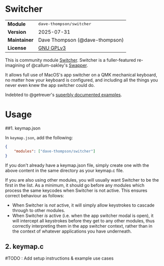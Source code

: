 # Switcher

<table>
<tr><td><b>Module</b></td><td><tt>dave-thompson/switcher</tt></td></tr>
<tr><td><b>Version</b></td><td>2025-07-31</td></tr>
<tr><td><b>Maintainer</b></td><td>Dave Thompson (@dave-thompson)</td></tr>
<tr><td><b>License</b></td><td><a href="../LICENSE.txt">GNU GPLv3</a></td></tr>
</table>

This is community module [Switcher](https://github.com/dave-thompson/qmk-modules/switcher).  Switcher is a fuller-featured re-imagining of @callum-oakley's [Swapper](https://github.com/callum-oakley/qmk_firmware/tree/master/users/callum).

It allows full use of MacOS's app switcher on a QMK mechanical keyboard, no matter how your keyboard is configured, and including all the things you never even knew the app switcher could do.

Indebted to @getreuer's [superbly documented examples](https://getreuer.info/posts/keyboards/index.html).

# Usage

##1. keymap.json

In `keymap.json`, add the following:

```json
{
    "modules": ["dave-thompson/switcher"]
}
```
If you don't already have a keymap.json file, simply create one with the above content in the same directory as your keymap.c file.

If you are also using other modules, you will usually want Switcher to be the first in the list.  As a minimum, it should go before any modules which process the same keycodes when Switcher is not active.  This ensures correct behaviour as follows:
- When Switcher is *not* active, it will simply allow keystrokes to cascade through to other modules.
- When Switcher *is* active (i.e. when the app switcher modal is open), it will intercept all keystrokes before they get to any other modules, thus correctly interpreting them in the app switcher context, rather than in the context of whatever applications you have underneath.

## 2. keymap.c

#TODO : Add setup instructions & example use cases

